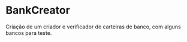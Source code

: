 # BankCreator
Criação de um criador e verificador de carteiras de banco, com alguns bancos para teste.
